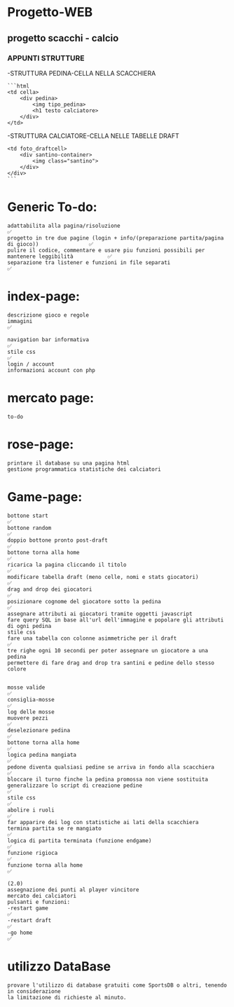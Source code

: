 # Progetto-WEB
## progetto scacchi - calcio

### APPUNTI STRUTTURE
-STRUTTURA PEDINA-CELLA NELLA SCACCHIERA

    ```html
    <td cella>
        <div pedina>
            <img tipo_pedina>
            <h1 testo calciatore>
        </div>
    </td>

-STRUTTURA CALCIATORE-CELLA NELLE TABELLE DRAFT

    <td foto_draftcell>
        <div santino-container>
            <img class="santino">
        </div>
    </div>
    ```
###




# Generic To-do:
    adattabilita alla pagina/risoluzione                                                            ✅
    progetto in tre due pagine (login + info/(preparazione partita/pagina di gioco))                ✅
    pulire il codice, commentare e usare piu funzioni possibili per mantenere leggibilità           ✅
    separazione tra listener e funzioni in file separati                                            ✅

# index-page:
    descrizione gioco e regole
    immagini                                                                                        ✅
    
    navigation bar informativa                                                                      ✅
    stile css                                                                                       ✅
    login / account
    informazioni account con php

# mercato page:
    to-do
    
# rose-page:
    printare il database su una pagina html
    gestione programmatica statistiche dei calciatori


# Game-page:
    bottone start                                                                                   ✅
    bottone random                                                                                  ✅
    doppio bottone pronto post-draft                                                                ✅
    bottone torna alla home                                                                         ✅
    ricarica la pagina cliccando il titolo                                                          ✅
    modificare tabella draft (meno celle, nomi e stats giocatori)                                   ✅ 
    drag and drop dei giocatori                                                                     ✅
    posizionare cognome del giocatore sotto la pedina                                               ✅
    assegnare attributi ai giocatori tramite oggetti javascript
    fare query SQL in base all'url dell'immagine e popolare gli attributi di ogni pedina
    stile css
    fare una tabella con colonne asimmetriche per il draft                                          ✅
    tre righe ogni 10 secondi per poter assegnare un giocatore a una pedina
    permettere di fare drag and drop tra santini e pedine dello stesso colore
    

    mosse valide                                                                                    ✅
    consiglia-mosse                                                                                 ✅
    log delle mosse
    muovere pezzi                                                                                   ✅
    deselezionare pedina                                                                            ✅
    bottone torna alla home                                                                         ✅
    logica pedina mangiata                                                                          ✅
    pedone diventa qualsiasi pedine se arriva in fondo alla scacchiera                              ✅
    bloccare il turno finche la pedina promossa non viene sostituita
    generalizzare lo script di creazione pedine                                                     ✅
    stile css                                                                                       ✅
    abolire i ruoli                                                                                 ✅
    far apparire dei log con statistiche ai lati della scacchiera
    termina partita se re mangiato                                                                  ✅
    logica di partita terminata (funzione endgame)                                                  ✅
    funzione rigioca                                                                                ✅
    funzione torna alla home                                                                        ✅

    (2.0)
    assegnazione dei punti al player vincitore
    mercato dei calciatori
    pulsanti e funzioni:
    -restart game                                                                                   ✅
    -restart draft                                                                                  ✅
    -go home                                                                                        ✅


# utilizzo DataBase
    provare l'utilizzo di database gratuiti come SportsDB o altri, tenendo in considerazione
    la limitazione di richieste al minuto.
    
    
